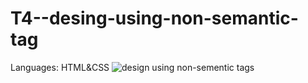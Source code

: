 # T4--desing-using-non-semantic-tag
 Languages: HTML&CSS
 ![design using non-sementic tags](https://github.com/malantivora04/T4-design-using-non-semantic-tag/assets/146733377/59e88f9c-48b8-4780-b157-da938cf7bb45)
